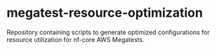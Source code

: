 # megatest-resource-optimization
Repository containing scripts to generate optimized configurations for resource utilization for nf-core AWS Megatests.

